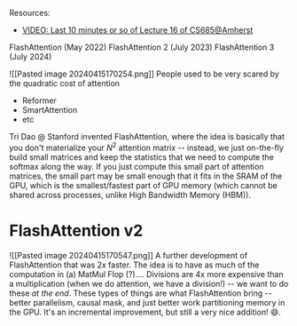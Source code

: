 Resources:
- [VIDEO: Last 10 minutes or so of Lecture 16 of CS685@Amherst](https://www.youtube.com/live/cG3PQX64rKE?si=plxfQ18PaT_7Y71n&t=3118)

FlashAttention (May 2022)
FlashAttention 2 (July 2023)
FlashAttention 3 (July 2024)


![[Pasted image 20240415170254.png]]
People used to be very scared by the quadratic cost of attention
- Reformer
- SmartAttention
- etc

Tri Dao @ Stanford invented FlashAttention, where the idea is basically that you don't materialize your $N^2$ attention matrix -- instead, we just on-the-fly build small matrices and keep the statistics that we need to compute the softmax along the way. If you just compute this small part of attention matrices, the small part may be small enough that it fits in the SRAM of the GPU, which is the smallest/fastest part of GPU memory (which cannot be shared across processes, unlike High Bandwidth Memory (HBM)).


# FlashAttention v2
![[Pasted image 20240415170547.png]]
A further development of FlashAttention that was 2x faster. The idea is to have as much of the computation in (a) MatMul Flop (?).... Divisions are 4x more expensive than a multiplication (when we do attention, we have a division!) -- we want to do these *at the end*. These types of things are what FlashAttention bring -- better parallelism, causal mask, and just better work partitioning memory in the GPU. It's an incremental improvement, but still a very nice addition! 😄.


